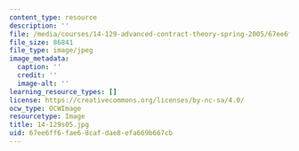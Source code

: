 ```yaml
---
content_type: resource
description: ''
file: /media/courses/14-129-advanced-contract-theory-spring-2005/67ee6ff6fae68cafdae8efa669b667cb_14-129s05.jpg
file_size: 86841
file_type: image/jpeg
image_metadata:
  caption: ''
  credit: ''
  image-alt: ''
learning_resource_types: []
license: https://creativecommons.org/licenses/by-nc-sa/4.0/
ocw_type: OCWImage
resourcetype: Image
title: 14-129s05.jpg
uid: 67ee6ff6-fae6-8caf-dae8-efa669b667cb
---
```

